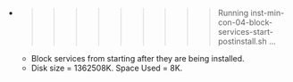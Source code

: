 * >>>>>>>>> Running inst-min-con-04-block-services-start-postinstall.sh ...
  * Block services from starting after they are being installed.
  * Disk size = 1362508K. Space Used = 8K.
